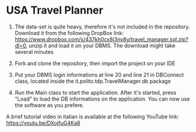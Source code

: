 # USA Travel Planner

1. The data-set is quite heavy, therefore it's not included in the repository. Download it from the following DropBox link: https://www.dropbox.com/s/437kh0cx8j3nv8y/travel_manager.sql.zip?dl=0, unzip it and load it on your DBMS. The download might take several minutes

2. Fork and clone the repository, then import the project on your IDE

3. Put your DBMS login informations at line 20 and line 21 in DBConnect class, located inside the it.polito.tdp.TravelManager.db package

4. Run the Main class to start the application. After it's started, press "Load" to load the DB informations on the application. You can now use the software as you prefere.

A brief tutorial video in italian is available at the following YouTube link: https://youtu.be/DXojfuG4Ka8 
